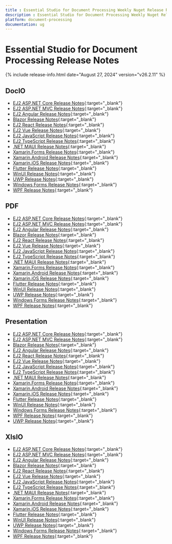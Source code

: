 ```yaml
---
title : Essential Studio for Document Processing Weekly Nuget Release Release Notes  
description : Essential Studio for Document Processing Weekly Nuget Release Release Notes  
platform: document-processing
documentation: ug
---
```


# Essential Studio for Document Processing  Release Notes  

{% include release-info.html date="August 27, 2024"  version="v26.2.11" %} 

## DocIO

* [EJ2 ASP.NET Core Release Notes](https://ej2.syncfusion.com/aspnetcore/documentation/release-notes/26.2.11#docio){:target="_blank"}
* [EJ2 ASP.NET MVC Release Notes](https://ej2.syncfusion.com/aspnetmvc/documentation/release-notes/26.2.11#docio){:target="_blank"}
* [EJ2 Angular Release Notes](https://ej2.syncfusion.com/angular/documentation/release-notes/26.2.11#docio){:target="_blank"}
* [Blazor Release Notes](https://blazor.syncfusion.com/documentation/release-notes/26.2.11#docio){:target="_blank"}
* [EJ2 React Release Notes](https://ej2.syncfusion.com/react/documentation/release-notes/26.2.11#docio){:target="_blank"}
* [EJ2 Vue  Release Notes](https://ej2.syncfusion.com/vue/documentation/release-notes/26.2.11#docio){:target="_blank"}
* [EJ2 JavaScript Release Notes](https://ej2.syncfusion.com/javascript/documentation/release-notes/26.2.11#docio){:target="_blank"}
* [EJ2 TypeScript Release Notes](https://ej2.syncfusion.com/documentation/release-notes/26.2.11#docio){:target="_blank"}
* [.NET MAUI Release Notes](/maui/release-notes/v26.2.11#docio){:target="_blank"}
* [Xamarin.Forms Release Notes](/xamarin/release-notes/v26.2.11#docio){:target="_blank"}
* [Xamarin.Android Release Notes](/xamarin-android/release-notes/v26.2.11#docio){:target="_blank"}
* [Xamarin.iOS Release Notes](/xamarin-ios/release-notes/v26.2.11#docio){:target="_blank"}
* [Flutter Release Notes](/flutter/release-notes/v26.2.11#docio){:target="_blank"}
* [WinUI Release Notes](/winui/release-notes/v26.2.11#docio){:target="_blank"}
* [UWP Release Notes](/uwp/release-notes/v26.2.11#docio){:target="_blank"}
* [Windows Forms Release Notes](/windowsforms/release-notes/v26.2.11#docio){:target="_blank"}
* [WPF Release Notes](/wpf/release-notes/v26.2.11#docio){:target="_blank"}



## PDF

* [EJ2 ASP.NET Core Release Notes](https://ej2.syncfusion.com/aspnetcore/documentation/release-notes/26.2.11#pdf){:target="_blank"}
* [EJ2 ASP.NET MVC Release Notes](https://ej2.syncfusion.com/aspnetmvc/documentation/release-notes/26.2.11#pdf){:target="_blank"}
* [EJ2 Angular Release Notes](https://ej2.syncfusion.com/angular/documentation/release-notes/26.2.11#pdf){:target="_blank"}
* [Blazor Release Notes](https://blazor.syncfusion.com/documentation/release-notes/26.2.11#pdf){:target="_blank"}
* [EJ2 React Release Notes](https://ej2.syncfusion.com/react/documentation/release-notes/26.2.11#pdf){:target="_blank"}
* [EJ2 Vue  Release Notes](https://ej2.syncfusion.com/vue/documentation/release-notes/26.2.11#pdf){:target="_blank"}
* [EJ2 JavaScript Release Notes](https://ej2.syncfusion.com/javascript/documentation/release-notes/26.2.11#pdf){:target="_blank"}
* [EJ2 TypeScript Release Notes](https://ej2.syncfusion.com/documentation/release-notes/26.2.11#pdf){:target="_blank"}
* [.NET MAUI Release Notes](/maui/release-notes/v26.2.11#pdf){:target="_blank"}
* [Xamarin.Forms Release Notes](/xamarin/release-notes/v26.2.11#pdf){:target="_blank"}
* [Xamarin.Android Release Notes](/xamarin-android/release-notes/v26.2.11#pdf){:target="_blank"}
* [Xamarin.iOS Release Notes](/xamarin-ios/release-notes/v26.2.11#pdf){:target="_blank"}
* [Flutter Release Notes](/flutter/release-notes/v26.2.11#pdf){:target="_blank"}
* [WinUI Release Notes](/winui/release-notes/v26.2.11#pdf){:target="_blank"}
* [UWP Release Notes](/uwp/release-notes/v26.2.11#pdf){:target="_blank"}
* [Windows Forms Release Notes](/windowsforms/release-notes/v26.2.11#pdf){:target="_blank"}
* [WPF Release Notes](/wpf/release-notes/v26.2.11#pdf){:target="_blank"}


## Presentation

* [EJ2 ASP.NET Core Release Notes](https://ej2.syncfusion.com/aspnetcore/documentation/release-notes/26.2.11#presentation){:target="_blank"}
* [EJ2 ASP.NET MVC Release Notes](https://ej2.syncfusion.com/aspnetmvc/documentation/release-notes/26.2.11#presentation){:target="_blank"}
* [Blazor Release Notes](https://blazor.syncfusion.com/documentation/release-notes/26.2.11#presentation){:target="_blank"}
* [EJ2 Angular Release Notes](https://ej2.syncfusion.com/angular/documentation/release-notes/26.2.11#presentation){:target="_blank"}
* [EJ2 React Release Notes](https://ej2.syncfusion.com/react/documentation/release-notes/26.2.11#presentation){:target="_blank"}
* [EJ2 Vue  Release Notes](https://ej2.syncfusion.com/vue/documentation/release-notes/26.2.11#presentation){:target="_blank"}
* [EJ2 JavaScript Release Notes](https://ej2.syncfusion.com/javascript/documentation/release-notes/26.2.11#presentation){:target="_blank"}
* [EJ2 TypeScript Release Notes](https://ej2.syncfusion.com/documentation/release-notes/26.2.11#presentation){:target="_blank"}
* [.NET MAUI Release Notes](/maui/release-notes/v26.2.11#presentation){:target="_blank"}
* [Xamarin.Forms Release Notes](/xamarin/release-notes/v26.2.11#presentation){:target="_blank"}
* [Xamarin.Android Release Notes](/xamarin-android/release-notes/v26.2.11#presentation){:target="_blank"}
* [Xamarin.iOS Release Notes](/xamarin-ios/release-notes/v26.2.11#presentation){:target="_blank"}
* [Flutter Release Notes](/flutter/release-notes/v26.2.11#presentation){:target="_blank"}
* [WinUI Release Notes](/winui/release-notes/v26.2.11#presentation){:target="_blank"}
* [Windows Forms Release Notes](/windowsforms/release-notes/v26.2.11#presentation){:target="_blank"}
* [WPF Release Notes](/wpf/release-notes/v26.2.11#presentation){:target="_blank"}
* [UWP Release Notes](/uwp/release-notes/v26.2.11#presentation){:target="_blank"}



## XlsIO

* [EJ2 ASP.NET Core Release Notes](https://ej2.syncfusion.com/aspnetcore/documentation/release-notes/26.2.11#xlsio){:target="_blank"}
* [EJ2 ASP.NET MVC Release Notes](https://ej2.syncfusion.com/aspnetmvc/documentation/release-notes/26.2.11#xlsio){:target="_blank"}
* [EJ2 Angular Release Notes](https://ej2.syncfusion.com/angular/documentation/release-notes/26.2.11#xlsio){:target="_blank"}
* [Blazor Release Notes](https://blazor.syncfusion.com/documentation/release-notes/26.2.11#xlsio){:target="_blank"}
* [EJ2 React Release Notes](https://ej2.syncfusion.com/react/documentation/release-notes/26.2.11#xlsio){:target="_blank"}
* [EJ2 Vue  Release Notes](https://ej2.syncfusion.com/vue/documentation/release-notes/26.2.11#xlsio){:target="_blank"}
* [EJ2 JavaScript Release Notes](https://ej2.syncfusion.com/javascript/documentation/release-notes/26.2.11#xlsio){:target="_blank"}
* [EJ2 TypeScript Release Notes](https://ej2.syncfusion.com/documentation/release-notes/26.2.11#xlsio){:target="_blank"}
* [.NET MAUI Release Notes](/maui/release-notes/v26.2.11#xlsio){:target="_blank"}
* [Xamarin.Forms Release Notes](/xamarin/release-notes/v26.2.11#xlsio){:target="_blank"}
* [Xamarin.Android Release Notes](/xamarin-android/release-notes/v26.2.11#xlsio){:target="_blank"}
* [Xamarin.iOS Release Notes](/xamarin-ios/release-notes/v26.2.11#xlsio){:target="_blank"}
* [Flutter Release Notes](/flutter/release-notes/v26.2.11#xlsio){:target="_blank"}
* [WinUI Release Notes](/winui/release-notes/v26.2.11#xlsio){:target="_blank"}
* [UWP Release Notes](/uwp/release-notes/v26.2.11#xlsio){:target="_blank"}
* [Windows Forms Release Notes](/windowsforms/release-notes/v26.2.11#xlsio){:target="_blank"}
* [WPF Release Notes](/wpf/release-notes/v26.2.11#xlsio){:target="_blank"}


